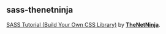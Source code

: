 ## sass-thenetninja
[SASS Tutorial (Build Your Own CSS Library)](https://www.youtube.com/playlist?list=PL4cUxeGkcC9jxJX7vojNVK-o8ubDZEcNb) by [**TheNetNinja**](https://www.youtube.com/c/TheNetNinja).
